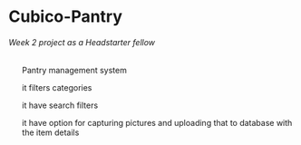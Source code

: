 # Cubico-Pantry

<h6>Week 2 project as a Headstarter fellow</h6>

<ul>Pantry management system</ul>
<ul>it filters categories</ul>
<ul>it have search filters</ul>
<ul>it have option for capturing pictures and uploading that to database with the item details</ul>
